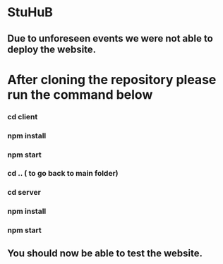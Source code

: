 # StuHuB
## Due to unforeseen events we were not able to deploy the website.


# After cloning the repository please run the command below

### cd client 
### npm install

### npm start

### cd .. ( to go back to main folder)
### cd server

### npm install

### npm start

## You should now be able to test the website.
